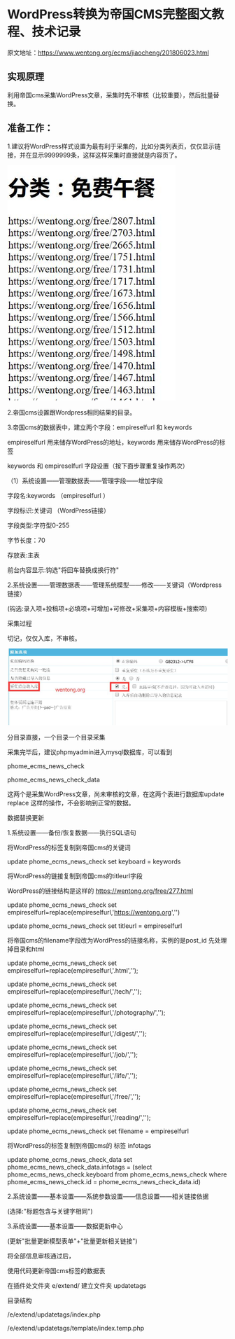 # WordPress转换为帝国CMS完整图文教程、技术记录

原文地址：https://www.wentong.org/ecms/jiaocheng/201806023.html

## 实现原理

利用帝国cms采集WordPress文章，采集时先不审核（比较重要），然后批量替换。

## 准备工作：

1.建议将WordPress样式设置为最有利于采集的，比如分类列表页，仅仅显示链接，并在显示9999999条，这样这样采集时直接就是内容页了。

![img](https://github.com/wentong2org/WordPress2ecms/blob/master/images/WordPress2ecms-img.jpg)

2.帝国cms设置跟Wordpress相同结果的目录。

3.帝国cms的数据表中，建立两个字段：empireselfurl  和 keywords

empireselfurl 用来储存WordPress的地址，keywords 用来储存WordPress的标签

keywords 和 empireselfurl 字段设置（按下面步骤重复操作两次）

（1）系统设置——管理数据表——管理字段——增加字段

字段名:keywords  （empireselfurl ）

字段标识:关键词   （WordPress链接）

字段类型:字符型0-255

字节长度：70

存放表:主表

前台内容显示:钩选"将回车替换成换行符"

2.系统设置——管理数据表——管理系统模型——修改——关键词（Wordpress链接） 

(钩选:录入项+投稿项+必填项+可增加+可修改+采集项+内容模板+搜索项)

采集过程

切记，仅仅入库，不审核。

![img](https://github.com/wentong2org/WordPress2ecms/blob/master/images/WordPress2ecms-2.jpg)

分目录直接，一个目录一个目录采集

采集完毕后，建议phpmyadmin进入mysql数据库，可以看到

phome_ecms_news_check

phome_ecms_news_check_data

这两个是采集WordPress文章，尚未审核的文章，在这两个表进行数据库update replace 这样的操作，不会影响到正常的数据。

数据替换更新

1.系统设置——备份/恢复数据——执行SQL语句

将WordPress的标签复制到帝国cms的关键词

update phome_ecms_news_check set keyboard = keywords

将WordPress的链接复制到帝国cms的titleurl字段

WordPress的链接结构是这样的 https://wentong.org/free/277.html

update phome_ecms_news_check set empireselfurl=replace(empireselfurl,'https://wentong.org','')

update phome_ecms_news_check set titleurl = empireselfurl

将帝国cms的filename字段改为WordPress的链接名称，实例的是post_id 先处理掉目录和html

update phome_ecms_news_check set empireselfurl=replace(empireselfurl,'.html','');

update phome_ecms_news_check set empireselfurl=replace(empireselfurl,'/tech/','');

update phome_ecms_news_check set empireselfurl=replace(empireselfurl,'/photography/','');

update phome_ecms_news_check set empireselfurl=replace(empireselfurl,'/digest/','');

update phome_ecms_news_check set empireselfurl=replace(empireselfurl,'/job/','');

update phome_ecms_news_check set empireselfurl=replace(empireselfurl,'/life/','');

update phome_ecms_news_check set empireselfurl=replace(empireselfurl,'/free/','');

update phome_ecms_news_check set empireselfurl=replace(empireselfurl,'/reading/','');

update phome_ecms_news_check set filename = empireselfurl

将WordPress的标签复制到帝国cms的 标签 infotags

update phome_ecms_news_check_data set phome_ecms_news_check_data.infotags = (select phome_ecms_news_check.keyboard from phome_ecms_news_check where phome_ecms_news_check.id = phome_ecms_news_check_data.id)

2.系统设置——基本设置——系统参数设置——信息设置——相关链接依据

(选择:"标题包含与关键字相同")

3.系统设置——基本设置——数据更新中心

(更新"批量更新模型表单"+"批量更新相关链接")

将全部信息审核通过后，

使用代码更新帝国cms标签的数据表

在插件处文件夹 e/extend/ 建立文件夹 updatetags

目录结构

/e/extend/updatetags/index.php

/e/extend/updatetags/template/index.temp.php
